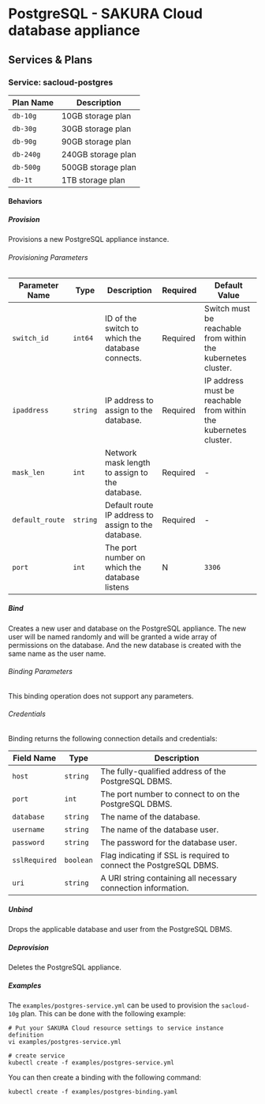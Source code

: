 # PostgreSQL - SAKURA Cloud database appliance

## Services & Plans

### Service: sacloud-postgres

| Plan Name | Description |
|-----------|-------------|
| `db-10g`  | 10GB storage plan  |
| `db-30g`  | 30GB storage plan  |
| `db-90g`  | 90GB storage plan  |
| `db-240g` | 240GB storage plan |
| `db-500g` | 500GB storage plan |
| `db-1t`   | 1TB storage plan   |

#### Behaviors

##### Provision

Provisions a new PostgreSQL appliance instance.  
 
###### Provisioning Parameters

| Parameter Name | Type | Description | Required | Default Value |
|----------------|------|-------------|----------|---------------|
| `switch_id` | `int64` | ID of the switch to which the database connects. | Required | Switch must be reachable from within the kubernetes cluster.|
| `ipaddress` | `string` | IP address to assign to the database. | Required | IP address must be reachable from within the kubernetes cluster. |
| `mask_len` | `int` | Network mask length to assign to the database. | Required | -|
| `default_route` | `string` | Default route IP address to assign to the database. | Required | -|
| `port`          | `int` | The port number on which the database listens | N| `3306`|

##### Bind

Creates a new user and database on the PostgreSQL appliance.
The new user will be named randomly and will be granted a wide array of permissions on the database.
And the new database is created with the same name as the user name.

###### Binding Parameters

This binding operation does not support any parameters.

###### Credentials

Binding returns the following connection details and credentials:

| Field Name | Type | Description |
|------------|------|-------------|
| `host` | `string` | The fully-qualified address of the PostgreSQL DBMS. |
| `port` | `int` | The port number to connect to on the PostgreSQL DBMS. |
| `database` | `string` | The name of the database. |
| `username` | `string` | The name of the database user. |
| `password` | `string` | The password for the database user. |
| `sslRequired` | `boolean` | Flag indicating if SSL is required to connect the PostgreSQL DBMS. |
| `uri` | `string` | A URI string containing all necessary connection information. |

##### Unbind

Drops the applicable database and user from the PostgreSQL DBMS.

##### Deprovision

Deletes the PostgreSQL appliance.

##### Examples

The `examples/postgres-service.yml` can be used to provision the `sacloud-10g` plan.
This can be done with the following example:

```console
# Put your SAKURA Cloud resource settings to service instance definition
vi examples/postgres-service.yml

# create service
kubectl create -f examples/postgres-service.yml
```

You can then create a binding with the following command:

```console
kubectl create -f examples/postgres-binding.yaml
```

